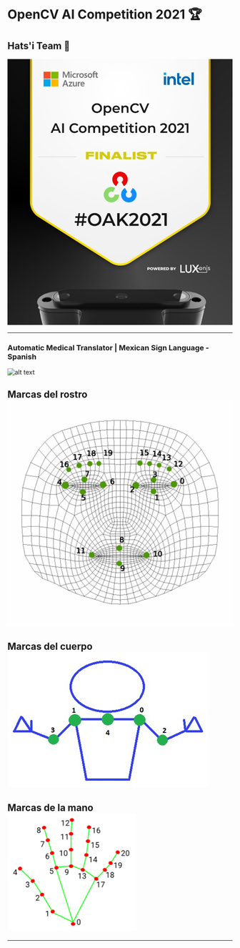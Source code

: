 # OpenCV AI Competition 2021 :trophy:
## Hats'i Team :robot:
![alt text](https://github.com/jairock282/hatsi/blob/develop/img_readme/opencv_finalist.jpg)

---
### Automatic Medical Translator | Mexican Sign Language - Spanish
![alt text](https://github.com/jairock282/hatsi/blob/develop/img_readme/modelDemo.jpg)


## Marcas del rostro <br>![alt text](https://github.com/jairock282/hatsi/blob/develop/img_readme/rostro.jpg)
## Marcas del cuerpo <br>![alt text](https://github.com/jairock282/hatsi/blob/develop/img_readme/cuerpo.jpeg)
## Marcas de la mano <br>![alt text](https://github.com/jairock282/hatsi/blob/develop/img_readme/mano.png)
---